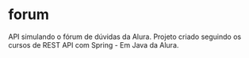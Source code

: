# forum

API simulando o fórum de dúvidas da Alura.
Projeto criado seguindo os cursos de REST API com Spring - Em Java da Alura.
